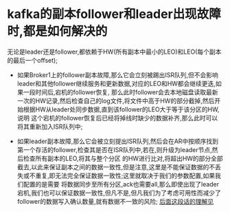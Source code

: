 # kafka的副本follower和leader出现故障时,都是如何解决的
  无论是leader还是follower,都依赖于HW(所有副本中最小的LEO)和LEO(每个副本的最后一个offset);
  
  - 如果Broker1上的follower副本故障,那么它会立刻被踢出ISR队列,但不会影响leader和其他follower继续服务和更新数据,对应的LEO和HW都会继续更迭,如果一段时间后,宕机的follower恢复,
那么此时follower会去本地磁盘读取最新一次的HW记录,然后检查自己的log文件,将文件中高于HW的部分截掉,然后开始根据HW从leader处同步数据,直到该follower的LEO大于等于该分区的HW,说明
这个宕机的follower恢复后已经将掉线时缺少的数据补齐,那么此时可以将其重新加入ISR队列中;

  - 如果leader副本故障,那么它会被立刻提出ISR队列,然后会在AR中按顺序找到第一个存活的follower,检查其是否在ISR队列中,若在,则升级为leader节点,然后检查所有副本的LEO,将其与整个分区
的HW进行比对,将超出HW的部分全部截去,以此来保证副本之间的数据一致性,但是注意,这里是不能保证数据的不丢失或不重复,即无法完全保证数据一致性;这里就取决于我们的参数配置,如果我们配置的是需要
将数据同步至所有分区,ack也需要all,那么即使出现了leader宕机,我们也可以保证数据一致性,但凡不是,但凡我们为了考虑可用性而减少了follower的数据写入确认数量,就有数据不一致的风险;
[后面这段话的理解见](8.kafka遵循着cap原则吗.md)